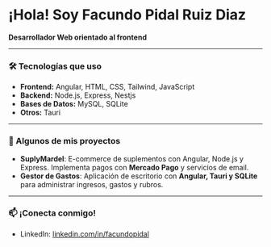# ¡Hola! Soy Facundo Pidal Ruiz Diaz

**Desarrollador Web orientado al frontend**

---

### 🛠️ Tecnologías que uso

- **Frontend:** Angular, HTML, CSS, Tailwind, JavaScript
- **Backend:** Node.js, Express, Nestjs
- **Bases de Datos:** MySQL, SQLite
- **Otros:** Tauri

---

### 📌 Algunos de mis proyectos

- **SuplyMardel**: E-commerce de suplementos con Angular, Node.js y Express. Implementa pagos con **Mercado Pago** y servicios de email.  
- **Gestor de Gastos**: Aplicación de escritorio con **Angular, Tauri y SQLite** para administrar ingresos, gastos y rubros.  

---

### 📫 ¡Conecta conmigo!

- LinkedIn: [linkedin.com/in/facundopidal](https://www.linkedin.com/in/facundopidal)
